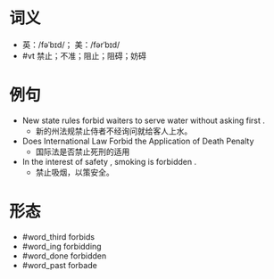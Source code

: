 # 词义
- 英：/fəˈbɪd/； 美：/fərˈbɪd/
- #vt 禁止；不准；阻止；阻碍；妨碍
# 例句
- New state rules forbid waiters to serve water without asking first .
	- 新的州法规禁止侍者不经询问就给客人上水。
- Does International Law Forbid the Application of Death Penalty
	- 国际法是否禁止死刑的适用
- In the interest of safety , smoking is forbidden .
	- 禁止吸烟，以策安全。
# 形态
- #word_third forbids
- #word_ing forbidding
- #word_done forbidden
- #word_past forbade
